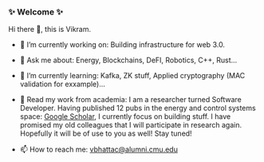 ### ✨ Welcome ✨
 Hi there 👋, this is Vikram.
- 🔭 I’m currently working on: Building infrastructure for web 3.0.
  
- 💬 Ask me about: Energy, Blockchains, DeFI, Robotics, C++, Rust...
  
- 🌱 I’m currently learning: Kafka, ZK stuff, Applied cryptography (MAC validation for exxample)...
  
- 💬 Read my work from academia: I am a researcher turned Software Developer. Having published 12 pubs in the energy and control systems space: [Google Scholar](https://scholar.google.co.in/citations?user=91OsIQYAAAAJ&hl=en), I currently focus on building stuff. I have promised my old colleagues that I will participate in research again. Hopefully it will be of use to you as well! Stay tuned!
  
- 📫 How to reach me: vbhattac@alumni.cmu.edu
